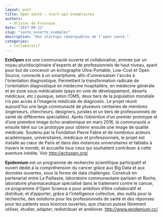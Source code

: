 ```yaml
---
layout: post
title: Open Santé – start-ups exemplaires
authors: 
  - Olivier de Fresnoye
date: "2017-09-12"
slug: "sante_ouverte_exemples"
description: "Des startups remarquables de l'open santé."
categories:
  - Collaboratif
---
```


**EchOpen** est une communauté ouverte et collaborative, animée par un noyau pluridisciplinaire d'experts et de professionnels de haut niveau, ayant pour but de concevoir un échographe Ultra-Portable, Low-Cost et Open Source, connecté à un smartphone, afin d'universaliser l'accès à l'orientation diagnostique. Permettant la transformation radicale de l'orientation diagnostique en médecine hospitalière, en médecine générale et en zone sous-médicalisée (pays en voie de développement, déserts médicaux, etc.) puisque, selon l’OMS, deux tiers de la population mondiale n’a pas accès à l’imagerie médicale de diagnostic. Le projet réunit aujourd'hui une large communauté de plusieurs centaines de membres (ingénieurs, chercheurs, designers, juristes et un tiers de professionnels de santé de différentes spécialités). Après l’obtention d’un premier prototype et d’une première image écho-anatomique en mars 2016, la communauté a ensuite itéré sur ce prototype pour obtenir ensuite une image de qualité médicale. Soutenu par la Fondation Pierre Fabre et de nombreux acteurs académiques, universitaires, médicaux et professionnels, le projet est installé au cœur de Paris et dans des instances universitaires et fablabs à travers le monde, et accueille tous ceux qui souhaitent contribuer à cette aventure inédite.
Voir <http://echopen.org/>

**Epidemium** est un programme de recherche scientifique participatif et ouvert dédié à la compréhension du cancer grâce aux Big Data et aux données ouvertes, sous la forme de data challenges. Construit en partenariat entre La Paillasse, laboratoire communautaire parisien et Roche, laboratoire pharmaceutique spécialisé dans le traitement contre le cancer, ce programme d'Open Science a pour ambition d’être collaboratif et distribué; et d’apporter, grâce à l’intelligence collective, des outils pour la recherche, des solutions pour les professionnels de santé et des réponses pour les patients sous licences ouvertes, que chacun puisse librement utiliser, étudier, adapter, redistribuer et améliorer.
<http://www.epidemium.cc/>
